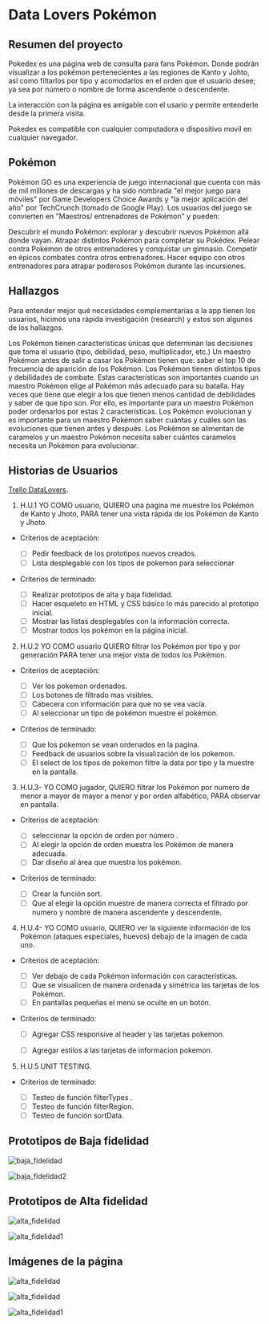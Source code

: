 # Data Lovers Pokémon


## Resumen del proyecto

Pokedex es una  página web de consulta para fans Pokémon. Donde podrán visualizar a los pokémon pertenecientes a las regiones de Kanto y Johto, así como filtarlos por tipo y acomodarlos en el orden que el usuario desee; ya sea por número o nombre de forma ascendente o descendente. 

La interacción con la página es amigable con el usario y permite entenderle desde la primera visita.

Pokedex es compatible con cualquier computadora o dispositivo movil en cualquier navegador.

## Pokémon
Pokémon GO es una experiencia de juego internacional que cuenta con más de mil millones de descargas y ha sido nombrada "el mejor juego para móviles" por Game Developers Choice Awards y "la mejor aplicación del año" por TechCrunch (tomado de Google Play). Los usuarios del juego se convierten en "Maestros/ entrenadores de Pokémon" y pueden:

Descubrir el mundo Pokémon: explorar y descubrir nuevos Pokémon allá donde vayan.
Atrapar distintos Pokémon para completar su Pokédex.
Pelear contra Pokémon de otros entrenadores y conquistar un gimnasio.
Competir en épicos combates contra otros entrenadores.
Hacer equipo con otros entrenadores para atrapar poderosos Pokémon durante las incursiones.

## Hallazgos
Para entender mejor qué necesidades complementarias a la app tienen los usuarios, hicimos una rápida investigación (research) y estos son algunos de los hallazgos.

Los Pokémon tienen características únicas que determinan las decisiones que toma el usuario (tipo, debilidad, peso, multiplicador, etc.)
Un maestro Pokémon antes de salir a casar los Pokémon tienen que: saber el top 10 de frecuencia de aparición de los Pokémon.
Los Pokémon tienen distintos tipos y debilidades de combate. Estas características son importantes cuando un maestro Pokémon elige al Pokémon más adecuado para su batalla. Hay veces que tiene que elegir a los que tienen menos cantidad de debilidades y saber de que tipo son. Por ello, es importante para un maestro Pokémon poder ordenarlos por estas 2 características.
Los Pokémon evolucionan y es importante para un maestro Pokémon saber cuántas y cuáles son las evoluciones que tienen antes y después.
Los Pokémon se alimentan de caramelos y un maestro Pokémon necesita saber cuántos caramelos necesita un Pokémon para evolucionar.


## Historias de Usuarios

[Trello DataLovers](https://trello.com/b/l7dKagwq/dataloverspokemon).

1. H.U.1 YO COMO usuario, QUIERO una pagina me muestre los Pokémon de Kanto y Jhoto, PARA tener una vista rápida de los Pokémon de Kanto y Jhoto.

  * Criterios de aceptación:
    
     - [ ] Pedir feedback de los prototipos nuevos creados.
     - [ ] Lista desplegable con los tipos de pokemon para seleccionar
    
  * Criterios de terminado:

     - [ ] Realizar prototipos de alta y baja fidelidad.
     - [ ] Hacer esqueleto en HTML y CSS básico lo más parecido al prototipo inicial.
     - [ ] Mostrar las listas desplegables con la información correcta.
     - [ ] Mostrar todos los pokémon en la página inicial.

2. H.U.2 YO COMO usuario QUIERO filtrar los Pokémon por tipo y por generación PARA tener una mejor vista de todos los Pokémon.

  * Criterios de aceptación:

      - [ ] Ver los pokemon ordenados.
      - [ ] Los botones de filtrado mas visibles.
      - [ ] Cabecera con información para que no se vea vacía.
      - [ ] Al seleccionar un tipo de pokémon muestre el pokémon.

  * Criterios de terminado:

      - [ ] Que los pokemon se vean ordenados en la pagina.
      - [ ] Feedback de usuarios sobre la visualización de los pokemon.
      - [ ] El select de los tipos de pokemon filtre la data por tipo y la muestre en la pantalla.
    
3. H.U.3- YO COMO jugador, QUIERO filtrar los Pokémon por numero de menor a mayor de mayor a menor y por orden alfabético, PARA observar en pantalla.

  * Criterios de aceptación:

      - [ ] seleccionar la opción de orden por número .
      - [ ] Al elegir la opción de orden muestra los Pokémon de manera adecuada.
      - [ ] Dar diseño al área que muestra los pokémon.

  * Criterios de terminado:

      - [ ] Crear la función sort.
      - [ ] Que al elegir la opción muestre de manera correcta el filtrado por  numero y nombre de manera ascendente y descendente.

4. H.U.4- YO COMO usuario, QUIERO ver la siguiente información de los Pokémon (ataques especiales, huevos) debajo de la imagen de cada uno.

  * Criterios de aceptación:

      - [ ] Ver debajo de cada Pokémon información con características.
      - [ ] Que se visualicen de manera ordenada y simétrica las tarjetas de los Pokémon.
      - [ ] En pantallas pequeñas el menú se oculte en un botón.

  * Criterios de terminado:

      - [ ] Agregar CSS responsive al header y las tarjetas pokemon.
      - [ ] Agregar estilos a las tarjetas de informacion pokemon.


5. H.U.5 UNIT TESTING.

  * Criterios de terminado:
  
      - [ ] Testeo de función filterTypes .
      - [ ] Testeo de función filterRegion.
      - [ ] Testeo de función sortData.

## Prototipos de Baja fidelidad

   ![baja_fidelidad](https://github.com/Aliciahdzg/CDMX011-data-lovers/blob/master/src/img_prototype/baja_fidelidad1.jpg)

   ![baja_fidelidad2](https://github.com/Aliciahdzg/CDMX011-data-lovers/blob/master/src/img_prototype/baja_fidelidad2.jpg)

## Prototipos de Alta fidelidad

   ![alta_fidelidad](https://github.com/Aliciahdzg/CDMX011-data-lovers/blob/master/src/img_prototype/alta_fidelidad1.png)

   ![alta_fidelidad1](https://github.com/Aliciahdzg/CDMX011-data-lovers/blob/master/src/img_prototype/alta_fidelidad2.PNG)

## Imágenes de la página
   ![alta_fidelidad](https://github.com/Aliciahdzg/CDMX011-data-lovers/blob/master/src/img_prototype/pagina1.PNG)

   ![alta_fidelidad](https://github.com/Aliciahdzg/CDMX011-data-lovers/blob/master/src/img_prototype/pagina_ipad.PNG)

   ![alta_fidelidad1](https://github.com/Aliciahdzg/CDMX011-data-lovers/blob/master/src/img_prototype/ipad_desplegable.PNG)
  








